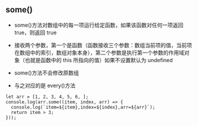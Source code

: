 ## some()

- some()方法对数组中的每一项运行给定函数，如果该函数对任何一项返回 true，则返回 true

- 接收两个参数，第一个是函数（函数接收三个参数：数组当前项的值，当前项在数组中的索引，数组对象本身），第二个参数是执行第一个参数的作用域对象（也就是函数中的 this 所指向的值）如果不设置默认为 undefined

- some()方法不会修改原数组

- 与之对应的是 every()方法

```
let arr = [1, 2, 3, 4, 5, 6, ];
console.log(arr.some((item, index, arr) => {
  console.log(`item=${item},index=${index},arr=${arr}`);
  return item > 3;
}));
```
